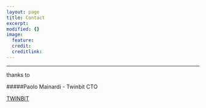 ```yaml
---
layout: page
title: Contact
excerpt: 
modified: {} 
image:
  feature: 
  credit: 
  creditlink: 
---
```


---
thanks to

#####Paolo Mainardi - Twinbit CTO 

<div markdown="0"><a href="http://www.twinbit.it/it" class="btn">TWINBIT</a></div>






